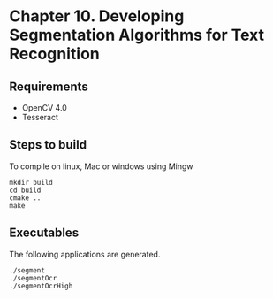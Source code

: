 # Chapter 10. Developing Segmentation Algorithms for Text Recognition 

## Requirements

- OpenCV 4.0
- Tesseract

## Steps to build

To compile on linux, Mac or windows using Mingw

```
mkdir build
cd build
cmake ..
make
```

## Executables

The following applications are generated.

```
./segment  
./segmentOcr  
./segmentOcrHigh
```
